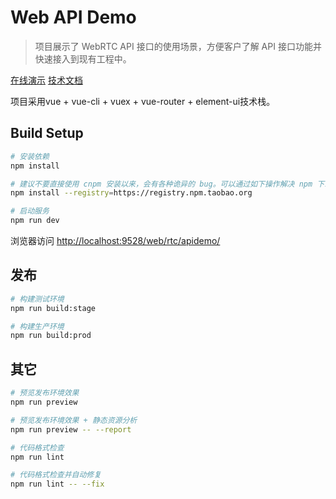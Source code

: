 # Web API Demo

> 项目展示了 WebRTC API 接口的使用场景，方便客户了解 API 接口功能并快速接入到现有工程中。

[在线演示](https://sdk.cloudroom.com/web/rtc/apidemo/)   [技术文档](https://docs.cloudroom.com/sdk/document/intro/README?platform=Web)

项目采用vue + vue-cli + vuex + vue-router + element-ui技术栈。

## Build Setup

```bash
# 安装依赖
npm install

# 建议不要直接使用 cnpm 安装以来，会有各种诡异的 bug。可以通过如下操作解决 npm 下载速度慢的问题
npm install --registry=https://registry.npm.taobao.org

# 启动服务
npm run dev
```

浏览器访问 [http://localhost:9528/web/rtc/apidemo/](http://localhost:9528/web/rtc/apidemo/)

## 发布

```bash
# 构建测试环境
npm run build:stage

# 构建生产环境
npm run build:prod
```

## 其它

```bash
# 预览发布环境效果
npm run preview

# 预览发布环境效果 + 静态资源分析
npm run preview -- --report

# 代码格式检查
npm run lint

# 代码格式检查并自动修复
npm run lint -- --fix
```
